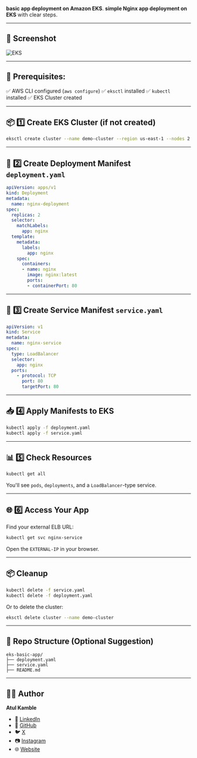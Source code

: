 **basic app deployment on Amazon EKS**.
**simple Nginx app deployment on EKS** with clear steps.

---
## 📸 Screenshot

![EKS](https://github.com/atulkamble/eks-nginx-app/blob/main/eks.png)

---

## 📌 Prerequisites:

✅ AWS CLI configured (`aws configure`)
✅ `eksctl` installed
✅ `kubectl` installed
✅ EKS Cluster created

---

## 📦 1️⃣ Create EKS Cluster (if not created)

```bash
eksctl create cluster --name demo-cluster --region us-east-1 --nodes 2 --node-type t3.small
```

---

## 📄 2️⃣ Create Deployment Manifest `deployment.yaml`

```yaml
apiVersion: apps/v1
kind: Deployment
metadata:
  name: nginx-deployment
spec:
  replicas: 2
  selector:
    matchLabels:
      app: nginx
  template:
    metadata:
      labels:
        app: nginx
    spec:
      containers:
      - name: nginx
        image: nginx:latest
        ports:
        - containerPort: 80
```

---

## 📄 3️⃣ Create Service Manifest `service.yaml`

```yaml
apiVersion: v1
kind: Service
metadata:
  name: nginx-service
spec:
  type: LoadBalancer
  selector:
    app: nginx
  ports:
    - protocol: TCP
      port: 80
      targetPort: 80
```

---

## 📥 4️⃣ Apply Manifests to EKS

```bash
kubectl apply -f deployment.yaml
kubectl apply -f service.yaml
```

---

## 📊 5️⃣ Check Resources

```bash
kubectl get all
```

You'll see `pods`, `deployments`, and a `LoadBalancer`-type service.

---

## 🌐 6️⃣ Access Your App

Find your external ELB URL:

```bash
kubectl get svc nginx-service
```

Open the `EXTERNAL-IP` in your browser.

---

## 📦 Cleanup

```bash
kubectl delete -f service.yaml
kubectl delete -f deployment.yaml
```

Or to delete the cluster:

```bash
eksctl delete cluster --name demo-cluster
```

---

## 📌 Repo Structure (Optional Suggestion)

```
eks-basic-app/
├── deployment.yaml
├── service.yaml
├── README.md
```
---

## 👨‍💻 Author

**Atul Kamble**

- 💼 [LinkedIn](https://www.linkedin.com/in/atuljkamble)
- 🐙 [GitHub](https://github.com/atulkamble)
- 🐦 [X](https://x.com/Atul_Kamble)
- 📷 [Instagram](https://www.instagram.com/atuljkamble)
- 🌐 [Website](https://www.atulkamble.in)
